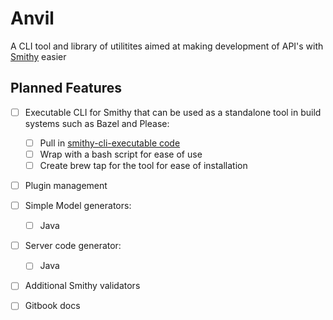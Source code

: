 # Anvil
A CLI tool and library of utilitites aimed at making development of API's with [Smithy]() easier

## Planned Features
- [ ] Executable CLI for Smithy that can be used as a standalone tool in build systems such as Bazel and Please: 
  - [ ] Pull in [smithy-cli-executable code](https://github.com/mellemahp/smithy-cli-executable)
  - [ ] Wrap with a bash script for ease of use 
  - [ ] Create brew tap for the tool for ease of installation
- [ ] Plugin management 
- [ ] Simple Model generators: 
  - [ ] Java
- [ ] Server code generator: 
  - [ ] Java 
- [ ] Additional Smithy validators
- [ ] Gitbook docs 
  

  
